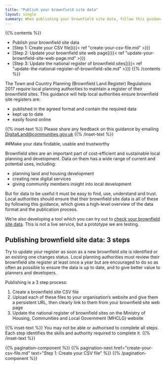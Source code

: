 ```yaml
---
title: "Publish your brownfield site data"
layout: single
summary: When publishing your brownfield site data, follow this guidance on how to format, label and publish the data.
---
```


{{% contents %}}
- Publish your brownfield site data
- [Step 1: Create your CSV file]({{< ref "create-your-csv-file.md" >}})
- [Step 2: Update your brownfield site web page]({{< ref "update-your-brownfield-site-web-page.md" >}})
- [Step 3: Update the national register of brownfield sites]({{< ref "update-the-national-register-of-brownfield-site.md" >}})
{{% /contents %}}

The Town and Country Planning (Brownfield Land Register) Regulations 2017 require local planning authorities to maintain a register of their brownfield sites. This guidance will help local authorities ensure brownfield site registers are:

* published in the agreed format and contain the required data
* kept up to date
* easily found online

{{% inset-text %}}
Please share any feedback on this guidance by emailing DigitalLand@communities.gov.uk
{{% /inset-text %}}

##Make your data findable, usable and trustworthy

Brownfield sites are an important part of cost-efficient and sustainable local planning and development. Data on them has a wide range of current and potential uses, including:

* planning land and housing development
* creating new digital services
* giving community members insight into local development

But for data to be useful it must be easy to find, use, understand and trust. Local authorities should ensure that their brownfield site data is all of these by following this guidance, which gives a high-level overview of the data format and the publication process.

We’re also developing a tool which you can try out to [check your brownfield site data](https://brownfield-sites-validator.cloudapps.digital/start). This is not a live service, but a prototype we are testing.


## Publishing brownfield site data: 3 steps

Try to update your register as soon as a new brownfield site is identified or an existing one changes status. Local planning authorities must review their brownfield site register at least once a year but are encouraged to do so as often as possible to ensure the data is up to date, and to give better value to planners and developers. 

Publishing is a 3 step process:

1. Create a brownfield site CSV file
2. Upload each of these files to your organisation’s website and give them a persistent URL, then clearly link to them from your brownfield site web page
3. Update the national register of brownfield sites on the Ministry of Housing, Communities and Local Government (MHCLG) website

{{% inset-text %}}
You may not be able or authorised to complete all steps. Each step identifies the skills and authority required to complete it.
{{% /inset-text %}}

{{% pagination-component %}}
{{% pagination-next href="create-your-csv-file.md" text="Step 1: Create your CSV file" %}}
{{% /pagination-component %}}
